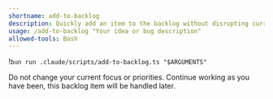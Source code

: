 ```yaml
---
shortname: add-to-backlog
description: Quickly add an item to the backlog without disrupting current work
usage: /add-to-backlog "Your idea or bug description"
allowed-tools: Bash
---
```


!`bun run .claude/scripts/add-to-backlog.ts "$ARGUMENTS"`

Do not change your current focus or priorities. Continue working as you have been, this backlog item will be handled later.